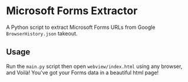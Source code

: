 # Microsoft Forms Extractor

A Python script to extract Microsoft Forms URLs from Google `BrowserHistory.json` takeout.

## Usage

Run the `main.py` script then open `webview/index.html` using any browser, and Voilà! You've got your Forms data in a beautiful html page!
